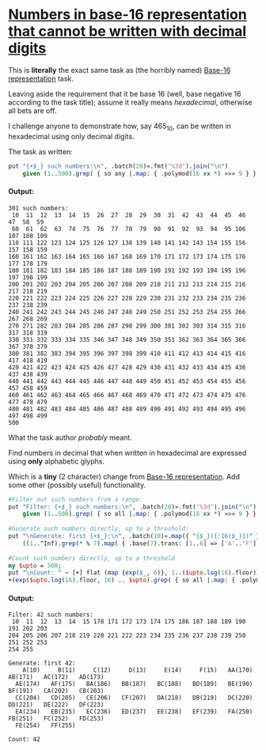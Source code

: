 [1]: https://rosettacode.org/wiki/Numbers_in_base-16_representation_that_cannot_be_written_with_decimal_digits

# [Numbers in base-16 representation that cannot be written with decimal digits][1]

This is **literally** the exact same task as (the horribly named) [Base-16 representation](https://rosettacode.org/wiki/Base-16_representation) task.



Leaving aside the requirement that it be base 16 (well, base negative 16 according to the task title); assume it really means *hexadecimal*, otherwise all bets are off.



I challenge anyone to demonstrate how, say 465<sub>10</sub>, can be written in hexadecimal using only decimal digits.



The task as written:

```perl
put "{+$_} such numbers:\n", .batch(20)».fmt('%3d').join("\n")
    given (1..500).grep( { so any |.map: { .polymod(16 xx *) »>» 9 } } );
```

#### Output:
```
301 such numbers:
 10  11  12  13  14  15  26  27  28  29  30  31  42  43  44  45  46  47  58  59
 60  61  62  63  74  75  76  77  78  79  90  91  92  93  94  95 106 107 108 109
110 111 122 123 124 125 126 127 138 139 140 141 142 143 154 155 156 157 158 159
160 161 162 163 164 165 166 167 168 169 170 171 172 173 174 175 176 177 178 179
180 181 182 183 184 185 186 187 188 189 190 191 192 193 194 195 196 197 198 199
200 201 202 203 204 205 206 207 208 209 210 211 212 213 214 215 216 217 218 219
220 221 222 223 224 225 226 227 228 229 230 231 232 233 234 235 236 237 238 239
240 241 242 243 244 245 246 247 248 249 250 251 252 253 254 255 266 267 268 269
270 271 282 283 284 285 286 287 298 299 300 301 302 303 314 315 316 317 318 319
330 331 332 333 334 335 346 347 348 349 350 351 362 363 364 365 366 367 378 379
380 381 382 383 394 395 396 397 398 399 410 411 412 413 414 415 416 417 418 419
420 421 422 423 424 425 426 427 428 429 430 431 432 433 434 435 436 437 438 439
440 441 442 443 444 445 446 447 448 449 450 451 452 453 454 455 456 457 458 459
460 461 462 463 464 465 466 467 468 469 470 471 472 473 474 475 476 477 478 479
480 481 482 483 484 485 486 487 488 489 490 491 492 493 494 495 496 497 498 499
500
```




What the task author *probably* meant.



Find numbers in decimal that when written in hexadecimal are expressed using **only** alphabetic glyphs.



Which is a **tiny** (2 character) change from [Base-16 representation](https://rosettacode.org/wiki/Base-16_representation). Add some other (possibly useful) functionality.

```perl
#Filter out such numbers from a range:
put "Filter: {+$_} such numbers:\n", .batch(20)».fmt('%3d').join("\n")
    given (1..500).grep( { so all |.map: { .polymod(16 xx *) »>» 9 } } );
 
#Generate such numbers directly, up to a threshold:
put "\nGenerate: first {+$_}:\n", .batch(10)».map({ "{$_}({:16($_)})" })».fmt('%9s').join("\n") given
    ((1..^Inf).grep(* % 7).map( { .base(7).trans: [1..6] => ['A'..'F'] } )).grep(!*.contains: 0)[^42];
 
#Count such numbers directly, up to a threshold 
my $upto = 500;
put "\nCount: " ~ [+] flat (map {exp($_, 6)}, 1..($upto.log(16).floor)),
+(exp($upto.log(16).floor, 16) .. $upto).grep( { so all |.map: { .polymod(16 xx *) »>» 9 } });
```

#### Output:
```
Filter: 42 such numbers:
 10  11  12  13  14  15 170 171 172 173 174 175 186 187 188 189 190 191 202 203
204 205 206 207 218 219 220 221 222 223 234 235 236 237 238 239 250 251 252 253
254 255

Generate: first 42:
    A(10)     B(11)     C(12)     D(13)     E(14)     F(15)   AA(170)   AB(171)   AC(172)   AD(173)
  AE(174)   AF(175)   BA(186)   BB(187)   BC(188)   BD(189)   BE(190)   BF(191)   CA(202)   CB(203)
  CC(204)   CD(205)   CE(206)   CF(207)   DA(218)   DB(219)   DC(220)   DD(221)   DE(222)   DF(223)
  EA(234)   EB(235)   EC(236)   ED(237)   EE(238)   EF(239)   FA(250)   FB(251)   FC(252)   FD(253)
  FE(254)   FF(255)

Count: 42
```
